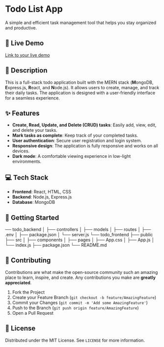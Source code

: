 # Todo List App

A simple and efficient task management tool that helps you stay organized and productive.

## 🚀 Live Demo

[Link to your live demo]([your-link-here](https://debug-my-day-e7q7.onrender.com))

## 📖 Description

This is a full-stack todo application built with the MERN stack (**M**ongoDB, **E**xpress.js, **R**eact, and **N**ode.js). It allows users to create, manage, and track their daily tasks. The application is designed with a user-friendly interface for a seamless experience.

## ✨ Features

-   **Create, Read, Update, and Delete (CRUD) tasks**: Easily add, view, edit, and delete your tasks.
-   **Mark tasks as complete**: Keep track of your completed tasks.
-   **User authentication**: Secure user registration and login system.
-   **Responsive design**: The application is fully responsive and works on all devices.
-   **Dark mode**: A comfortable viewing experience in low-light environments.

## 💻 Tech Stack

-   **Frontend**: React, HTML, CSS
-   **Backend**: Node.js, Express.js
-   **Database**: MongoDB

## 🏁 Getting Started

── todo_backend
│   ├── controllers
│   ├── models
│   ├── routes
│   ├── .env
│   ├── package.json
│   └── server.js
└── todo_frontend
├── public
├── src
│   ├── components
│   ├── pages
│   ├── App.css
│   ├── App.js
│   └── index.js
├── package.json
└── README.md



## 🤝 Contributing

Contributions are what make the open-source community such an amazing place to learn, inspire, and create. Any contributions you make are **greatly appreciated**.

1.  Fork the Project
2.  Create your Feature Branch (`git checkout -b feature/AmazingFeature`)
3.  Commit your Changes (`git commit -m 'Add some AmazingFeature'`)
4.  Push to the Branch (`git push origin feature/AmazingFeature`)
5.  Open a Pull Request

## 📜 License

Distributed under the MIT License. See `LICENSE` for more information.
